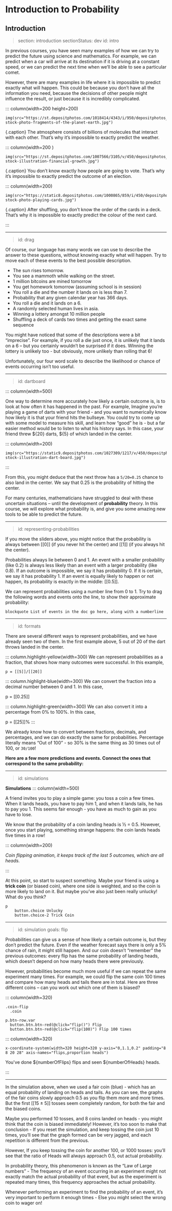 # Introduction to Probability

## Introduction

> section: introduction
> sectionStatus: dev
> id: intro

In previous courses, you have seen many examples of how we can try to predict the future using science and mathematics. For example, we can predict when a car will arrive at its destination if it is driving at a constant speed, or we can predict the next time when we’ll be able to see a particular comet.

However, there are many examples in life where it is impossible to predict exactly what will happen. This could be because you don’t have all the information you need, because the decisions of other people might influence the result, or just because it is incredibly complicated.

::: column(width=200 height=200)

    img(src="https://st.depositphotos.com/1018414/4343/i/950/depositphotos_43434771-stock-photo-fragments-of-the-planet-earth.jpg")

{.caption} The atmosphere consists of billions of molecules that interact with each other. That’s why it’s impossible to exactly predict the weather.


::: column(width=200 )

    img(src="https://st.depositphotos.com/1007566/3105/v/450/depositphotos_31050267-stock-illustration-financial-growth.jpg")

{.caption} You don’t know exactly how people are going to vote. That’s why it’s impossible to exactly predict the outcome of an election.


::: column(width=200)

    img(src="https://static8.depositphotos.com/1000865/859/i/450/depositphotos_8594169-stock-photo-playing-cards.jpg")

{.caption} After shuffling, you don’t know the order of the cards in a deck. That’s why it is impossible to exactly predict the colour of the next card.


:::

---
> id: drag

Of course, our language has many words we can use to describe the answer to these questions, without knowing exactly what will happen. Try to move each of these events to the best possible description.

<!-- Drop events into buckets of impossible, unlikely, likely, certain -->

* The sun rises tomorrow.
* You see a mammoth while walking on the street.
* 1 million bitcoins are mined tomorrow
* You get homework tomorrow (assuming school is in session)
* You roll a die and the number it lands on is less than 7.
* Probability that any given calendar year has 366 days.
* You roll a die and it lands on a 6.
* A randomly selected human lives in asia.
* Winning a lottery amongst 10 million people
* Shuffling a deck of cards two times and getting the exact same sequence

You might have noticed that some of the descriptions were a bit “imprecise”. For example, if you roll a die just once, it is unlikely that it lands on a 6 – but you certainly wouldn’t be surprised if it does. WInning the lottery is unlikely too - but obviously, more unlikely than rolling that 6! 

Unfortunately, our four word scale to describe the likelihood or chance of events occurring isn’t too useful.


---
> id: dartboard

::: column(width=500)

<!-- Make number of darts + accuracy slidable -->

One way to determine more accurately how likely a certain outcome is, is to look at how often it has happened in the past. For example, Imagine you’re playing a game of darts with your friend - and you want to numerically know how likely it is that your friend hits the bullseye. You could try to come up with some model to measure his skill, and learn how “good” he is - but a far easier method would be to listen to what his history says. In this case, your friend threw ${20} darts, ${5} of which landed in the center.

::: column(width=200)

    img(src="https://static9.depositphotos.com/1027309/1217/v/450/depositphotos_12178989-stock-illustration-dart-board.jpg")

:::

From this, you might deduce that the next throw has a `5/20=0.25` chance to also land in the center. We say that 0.25 is the probability of hitting the center. 


For many centuries, mathematicians have struggled to deal with these uncertain situations – until the development of **probability** theory. In this course, we will explore what probability is, and give you some amazing new tools to be able to predict the future.

---
>id: representing-probabilities

If you move the sliders above, you might notice that the probability is always between [[0]] (if you never hit the center) and [[1]] (if you always hit the center).


Probabilities always lie between 0 and 1. An event with a smaller probability (like 0.2) is always less likely than an event with a larger probability (like 0.8). If an outcome is impossible, we say it has probability 0. If it is certain, we say it has probability 1. If an event is equally likely to happen or not happen, its probability is exactly in the middle: [[0.5]]. 

We can represent probabilities using a number line from 0 to 1. Try to drag the following words and events onto the line, to show their approximate probability:

    blockquote List of events in the doc go here, along with a numberline

---
>id: formats

There are several different ways to represent probabilities, and we have already seen two of them. In the first example above, 5 out of 20 of the dart throws landed in the center.

::: column.highlight-yellow(width=300)
We can represent probabilities as a fraction, that shows how many outcomes were successful. In this example,

`p = [[5]]/[[20]]`

::: column.highlight-blue(width=300)
We can convert the fraction into a decimal number between 0 and 1. In this case,

p = [[0.25]]

::: column.highlight-green(width=300)
We can also convert it into a percentage from 0% to 100%. In this case,

p = [[25]]%
:::

We already know how to convert between fractions, decimals, and percentages, and we can do exactly the same for probabilities. Percentage literally means “Out of 100” - so 30% is the same thing as 30 times out of 100, or `30/100`! 


**Here are a few more predictions and events. Connect the ones that correspond to the same probability:**
<!-- Match the following interactive -->

---
>id: simulations

**Simulations**
::: column(width=500)

A friend invites you to play a simple game: you toss a coin a few times. When it lands heads, you have to pay him 1, and when it lands tails, he has to pay you 1. This seems fair enough - you have as much to gain as you have to lose. 

We know that the probability of a coin landing heads is ½ = 0.5. However, once you start playing, something strange happens: the coin lands heads five times in a row!

::: column(width=200)

*Coin flipping animation, it keeps track of the last 5 outcomes, which are all heads.*

:::

At this point, so start to suspect something. Maybe your friend is using a **trick coin** (or biased coin), where one side is weighted, and so the coin is more likely to land on it. But maybe you’ve also just been really unlucky! What do you think?

    p
        button.choice Unlucky
        button.choice-2 Trick Coin

---
> id: simulation
> goals: flip

Probabilities can give us a sense of how likely a certain outcome is, but they don’t predict the future. Even if the weather forecast says there is only a 5% chance of rain, it might still happen. And our coin doesn’t “remember” the previous outcomes: every flip has the same probability of landing heads, which doesn’t depend on how many heads there were previously.

However, probabilities become much more useful if we can repeat the same experiment many times. For example, we could flip the same coin 100 times and compare how many heads and tails there are in total. Here are three different coins – can you work out which one of them is biased?

::: column(width=320)

    .coin-flip
      .coin

    p.btn-row.var
      button.btn.btn-red(@click="flip()") Flip
      button.btn.btn-red(@click="flip(100)") Flip 100 times

::: column(width=320)

    x-coordinate-system(width=320 height=320 y-axis="0,1.1,0.2" padding="8 8 20 28" axis-names="flips,proportion heads")

You've done ${numberOfFlips} flips and seen ${numberOfHeads} heads.

:::

---

In the simulation above, when we used a fair coin (blue) - which has an equal probability of landing on heads and tails. As you can see, the graphs of the fair coins slowly approach 0.5 as you flip them more and more times. But the first [[15 ± 5]] tosses seem completely random, for both the fair and the biased coins.

Maybe you performed 10 tosses, and 8 coins landed on heads - you might think that the coin is biased immediately! However, it’s too soon to make that conclusion - If you reset the simulation, and keep tossing the coin just 10 times, you’ll see that the graph formed can be very jagged, and each repetition is different from the previous. 

However, If you keep tossing the coin for another 100, or 1000 tosses: you’ll see that the ratio of Heads will always approach 0.5, out actual probability.

In probability theory, this phenomenon is known as the “Law of Large numbers” - The frequency of an event occurring in an experiment might not exactly match the actual probability of that event, but as the experiment is repeated many times, this frequency approaches the actual probability.

Whenever performing an experiment to find the probability of an event, it’s very important to perform it enough times - Else you might select the wrong coin to wager on!